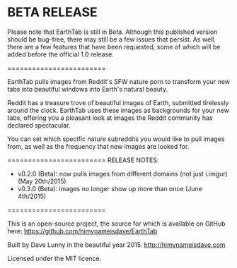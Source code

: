 BETA RELEASE
========================

Please note that EarthTab is still in Beta. Although this published version should be bug-free, there may still be a few issues that persist. As well, there are a few features that have been requested, some of which will be added before the official 1.0 release.

========================

EarthTab pulls images from Reddit's SFW nature porn to transform your new tabs into beautiful windows into Earth's natural beauty.

Reddit has a treasure trove of beautiful images of Earth, submitted tirelessly around the clock. EarthTab uses these images as backgrounds for your new tabs, offering you a pleasant look at images the Reddit community has declared spectacular.

You can set which specific nature subreddits you would like to pull images from, as well as the frequency that new images are looked for.

========================
RELEASE NOTES:

- v0.2.0 (Beta): now pulls images from different domains (not just i.imgur) (May 20th/2015)
- v0.3.0 (Beta): images no longer show up more than once (June 4th/2015)

========================

This is an open-source project, the source for which is available on GitHub here: https://github.com/himynameisdave/EarthTab

Built by Dave Lunny in the beautiful year 2015. http://himynameisdave.com

Licensed under the MIT licence.